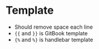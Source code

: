 # Template

- Should remove space each line
- `{{` and `}}` is GitBook template
- `{%` and `%}` is handlebar template